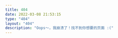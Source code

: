 ```yaml
---
title: 404
date: 2022-03-08 21:53:15
type: "404"
layout: "404"
description: "Oops～，我崩溃了！找不到你想要的页面 :("
---
```

